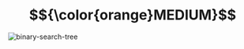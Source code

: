 # $${\color{orange}MEDIUM}$$
![binary-search-tree](https://user-images.githubusercontent.com/65892342/235522599-ee5e2b03-0a9b-47b9-8e52-577c1b43a165.svg)
